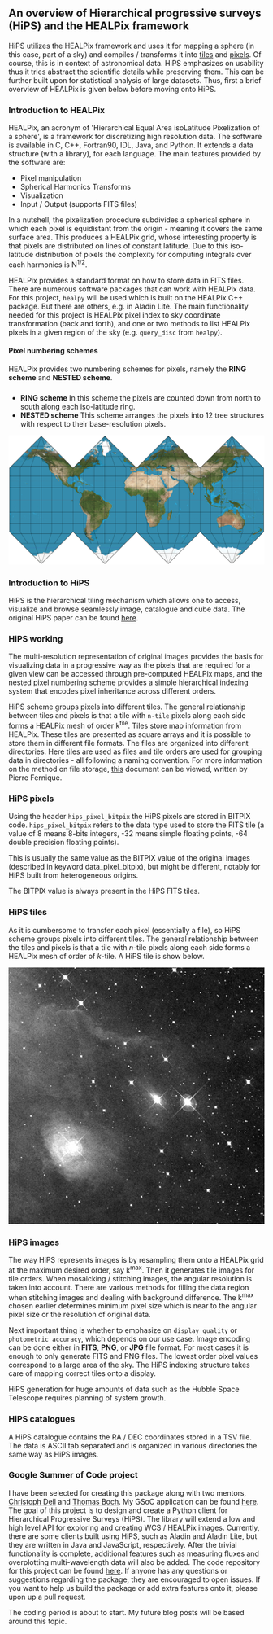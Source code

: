 **An overview of Hierarchical progressive surveys (HiPS) and the HEALPix framework**
------------------------------------------------------

HiPS utilizes the HEALPix framework and uses it for mapping a sphere (in this case, part of a sky) and compiles / transforms it into [tiles](#hips-tiles) and [pixels](#hips-pixels). Of course, this is in context of astronomical data. HiPS emphasizes on usability thus it tries abstract the scientific details while preserving them. This can be further built upon for statistical analysis of large datasets. Thus, first a brief overview of HEALPix is given below before moving onto HiPS.

### Introduction to HEALPix
HEALPix, an acronym of 'Hierarchical Equal Area isoLatitude Pixelization of a sphere', is a framework for discretizing high resolution data. The software is available in C, C++, Fortran90, IDL, Java, and Python. It extends a data structure (with a library), for each language. The main features provided by the software are:

* Pixel manipulation
* Spherical Harmonics Transforms
* Visualization
* Input / Output (supports FITS files)

In a nutshell, the pixelization procedure subdivides a spherical sphere in which each pixel is equidistant from the origin - meaning it covers the same surface area. This produces a HEALPix grid, whose interesting property is that pixels are distributed on lines of constant latitude. Due to this iso-latitude distribution of pixels the complexity for computing integrals over each harmonics is N<sup>1/2</sup>.

HEALPix provides a standard format on how to store data in FITS files.  There are numerous software packages that can work with HEALPix data. For this project, ``healpy`` will be used which is built on the HEALPix C++ package. But there are others, e.g. in Aladin Lite. The main functionality needed for this project is HEALPix pixel index to sky coordinate transformation (back and forth), and one or two methods to list HEALPix pixels in a given region of the sky (e.g. ``query_disc`` from ``healpy``).

#### Pixel numbering schemes
HEALPix provides two numbering schemes for pixels, namely the **RING scheme** and **NESTED scheme**.
##### 

 - **RING scheme**
In this scheme the pixels are counted down from north to south along each iso-latitude ring.
 - **NESTED scheme**
 This scheme arranges the pixels into 12 tree structures with respect to their base-resolution pixels.

![HEALPix projection](https://github.com/adl1995/HIPS-to-Py/blob/master/images/HEALPix_projection_SW.png)

### Introduction to HiPS

HiPS is the hierarchical tiling mechanism which allows one to access, visualize and browse seamlessly image, catalogue and cube data. The original HiPS paper can be found [here](https://arxiv.org/pdf/1505.02291.pdf).

### HiPS working
The multi-resolution representation of original images provides the basis for visualizing data in a progressive way as the pixels that are required for a given view can be accessed through pre-computed HEALPix maps, and the nested pixel numbering scheme provides a simple hierarchical indexing system that encodes pixel inheritance across different orders.

HiPS scheme groups pixels into different tiles. The general relationship between tiles and pixels is that a tile with ``n-tile`` pixels along each side forms a HEALPix mesh of order k<sup>tile</sup>. Tiles store map information from HEALPix. These tiles are presented as square arrays and it is possible to store them in different file formats. The files are organized into different directories. Here tiles are used as files and tile orders are used for grouping data in directories - all following a naming convention. For more information on the method on file storage, [this](http://aladin.unistra.fr/hips/hipsdoc.pdf) document can be viewed, written by Pierre Fernique.

### HiPS pixels
Using the header ``hips_pixel_bitpix`` the HiPS pixels are stored in BITPIX code. ``hips_pixel_bitpix`` refers to the data type used to store the FITS tile (a value of 8 means 8-bits integers, -32 means simple floating points, -64 double precision floating points).

This is usually the same value as the BITPIX value of the original images (described in keyword data_pixel_bitpix), but might be different, notably for HiPS built from heterogeneous origins.

The BITPIX value is always present in the HiPS FITS tiles.
### HiPS tiles
As it is cumbersome to transfer each pixel (essentially a file), so HiPS scheme groups pixels into different tiles. The general relationship between the tiles and pixels is that a tile with *n*-tile pixels along each
side forms a HEALPix mesh of order of *k*-tile. A HiPS tile is show below.

![A HiPS tile](https://github.com/adl1995/HIPS-to-Py/blob/master/images/hips-tile.jpg)

### HiPS images

The way HiPS represents images is by resampling them onto a HEALPix grid at the maximum desired order, say k<sup>max</sup>. Then it generates tile images for tile orders. When mosaicking / stitching images, the angular resolution is taken into account. There are various methods for filling the data region when stitching images and dealing with background difference. The k<sup>max</sup> chosen earlier determines minimum pixel size which is near to the angular pixel size or the resolution of original data.

Next important thing is whether to emphasize on ``display quality`` or ``photometric accuracy``, which depends on our use case. Image encoding can be done either in **FITS**, **PNG**, or **JPG** file format. For most cases it is enough to only generate FITS and PNG files. The lowest order pixel values correspond to a large area of the sky. The HiPS indexing structure takes care of mapping correct tiles onto a display.

HiPS generation for huge amounts of data such as the Hubble Space Telescope requires planning of system growth.

### HiPS catalogues

A HiPS catalogue contains the RA / DEC coordinates stored in a TSV file. The data is ASCII tab separated and is organized in various directories the same way as HiPS images.

### Google Summer of Code project

I have been selected for creating this package along with two mentors, [Christoph Deil](https://github.com/cdeil) and  [Thomas Boch](https://github.com/tboch). My GSoC application can be found [here](https://github.com/adl1995/HIPS-to-Py/blob/master/documents/application.md). The goal of this project is to design and create a Python client for Hierarchical Progressive Surveys (HiPS). The library will extend a low and high level API for exploring and creating WCS / HEALPix images. Currently, there are some clients built using HiPS, such as Aladin and Aladin Lite, but they are written in Java and JavaScript, respectively. After the trivial functionality is complete, additional features such as measuring fluxes and overplotting multi-wavelength data will also be added. The code repository for this project can be found [here](https://github.com/hipspy/hips).  If anyone has any questions or suggestions regarding the package, they are encouraged to open issues. If you want to help us build the package or add extra features onto it, please upon up a pull request.

The coding period is about to start. My future blog posts will be based around this topic.


